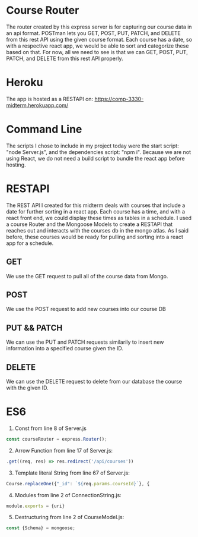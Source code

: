 # Course Router

The router created by this express server is for capturing our course data in an api format. POSTman lets you GET, POST, PUT, PATCH, and DELETE from this rest API using the given course format. Each course has a date, so with a respective react app, we would be able to sort and categorize these based on that. For now, all we need to see is that we can GET, POST, PUT, PATCH, and DELETE from this rest API properly.

# Heroku

The app is hosted as a RESTAPI on: https://comp-3330-midterm.herokuapp.com/

# Command Line

The scripts I chose to include in my project today were the start script: "node Server.js", and the dependencies script: "npm i". Because we are not using React, we do not need a build script to bundle the react app before hosting.

# RESTAPI

The REST API I created for this midterm deals with courses that include a date for further sorting in a react app. Each course has a time, and with a react front end, we could display these times as tables in a schedule. I used a course Router and the Mongoose Models to create a RESTAPI that reaches out and interacts with the courses db in the mongo atlas. As I said before, these courses would be ready for pulling and sorting into a react app for a schedule.

## GET 

We use the GET request to pull all of the course data from Mongo.

## POST

We use the POST request to add new courses into our course DB

## PUT && PATCH

We can use the PUT and PATCH requests similarily to insert new information into a specified course given the ID.

## DELETE

We can use the DELETE request to delete from our database the course with the given ID.

# ES6

1. Const from line 8 of Server.js 
```js
const courseRouter = express.Router();
```
2. Arrow Function from line 17 of Server.js:
```js
.get((req, res) => res.redirect('/api/courses'))
```
3. Template literal String from line 67 of Server.js:
```js
Course.replaceOne({"_id": `${req.params.courseId}`}, {
```
4. Modules from line 2 of ConnectionString.js:
```js
module.exports = {uri}
```
5. Destructuring from line 2 of CourseModel.js:
```js
const {Schema} = mongoose;
```